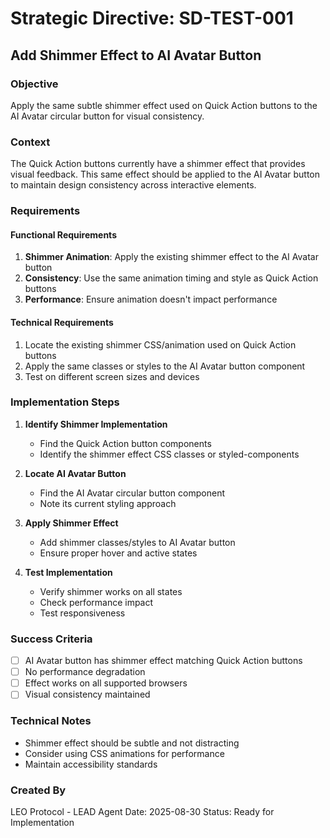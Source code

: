 # Strategic Directive: SD-TEST-001
## Add Shimmer Effect to AI Avatar Button

### Objective
Apply the same subtle shimmer effect used on Quick Action buttons to the AI Avatar circular button for visual consistency.

### Context
The Quick Action buttons currently have a shimmer effect that provides visual feedback. This same effect should be applied to the AI Avatar button to maintain design consistency across interactive elements.

### Requirements

#### Functional Requirements
1. **Shimmer Animation**: Apply the existing shimmer effect to the AI Avatar button
2. **Consistency**: Use the same animation timing and style as Quick Action buttons
3. **Performance**: Ensure animation doesn't impact performance

#### Technical Requirements
1. Locate the existing shimmer CSS/animation used on Quick Action buttons
2. Apply the same classes or styles to the AI Avatar button component
3. Test on different screen sizes and devices

### Implementation Steps

1. **Identify Shimmer Implementation**
   - Find the Quick Action button components
   - Identify the shimmer effect CSS classes or styled-components

2. **Locate AI Avatar Button**
   - Find the AI Avatar circular button component
   - Note its current styling approach

3. **Apply Shimmer Effect**
   - Add shimmer classes/styles to AI Avatar button
   - Ensure proper hover and active states

4. **Test Implementation**
   - Verify shimmer works on all states
   - Check performance impact
   - Test responsiveness

### Success Criteria
- [ ] AI Avatar button has shimmer effect matching Quick Action buttons
- [ ] No performance degradation
- [ ] Effect works on all supported browsers
- [ ] Visual consistency maintained

### Technical Notes
- Shimmer effect should be subtle and not distracting
- Consider using CSS animations for performance
- Maintain accessibility standards

### Created By
LEO Protocol - LEAD Agent
Date: 2025-08-30
Status: Ready for Implementation